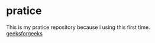 # pratice
This is my pratice repository because i using this first time. 
<br>
[geeksforgeeks](https://geeksforgeeks.org)
